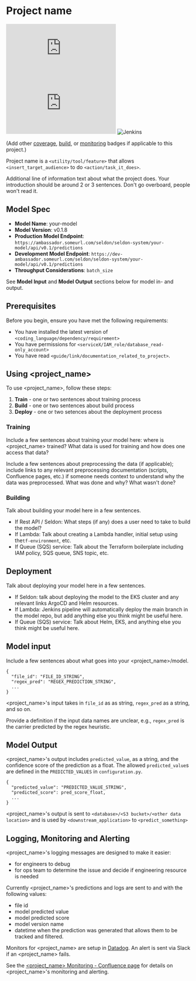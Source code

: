 # Project name

<!--- These are examples. See https://shields.io for others or to customize this set of shields. You might want to include dependencies, project status and licence info here --->
![GitHub repo size](https://img.shields.io/github/repo-size/scottydocs/README-template.md)
![GitHub contributors](https://img.shields.io/github/contributors/scottydocs/README-template.md)
![Jenkins](https://jenkins-badges.readthedocs.io/en/latest/_images/coverage_green.svg)

(Add other [coverage](https://shields.io/category/coverage), [build](https://shields.io/category/build), or [monitoring](https://shields.io/category/monitoring) badges if applicable to this project.)

Project name is a `<utility/tool/feature>` that allows `<insert_target_audience>` to do `<action/task_it_does>`.

Additional line of information text about what the project does. Your introduction should be around 2 or 3 sentences. Don't go overboard, people won't read it.

## Model Spec

* __Model Name__: your-model
* __Model Version__: v0.1.8
* __Production Model Endpoint__: `https://ambassador.someurl.com/seldon/seldon-system/your-model/api/v0.1/predictions`
* __Development Model Endpoint__: `https://dev-ambassador.someurl.com/seldon/seldon-system/your-model/api/v0.1/predictions`
* __Throughput Considerations__: `batch_size`

See **Model Input** and **Model Output** sections below for model in- and output.

## Prerequisites

Before you begin, ensure you have met the following requirements:
<!--- These are just example requirements. Add, duplicate or remove as required --->
* You have installed the latest version of `<coding_language/dependency/requirement>`
* You have permissions for `<serviceX/IAM_role/database_read-only_account>`
* You have read `<guide/link/documentation_related_to_project>`.

## Using <project_name>

To use <project_name>, follow these steps:
1. **Train** - one or two sentences about training process
2. **Build** - one or two sentences about build process
3. **Deploy** - one or two setences about the deployment process

### Training

Include a few sentences about training your model here: where is <project_name> trained? What data is used for training and how does one access that data? 

Include a few sentences about preprocessing the data (if applicable); include links to any relevant preprocessing documentation (scripts, Confluence pages, etc.) if someone needs context to understand why the data was preprocessed. What was done and why? What wasn't done?

### Building

Talk about building your model here in a few sentences.
 - If Rest API / Seldon: What steps (if any) does a user need to take to build the model?
 - If Lambda: Talk about creating a Lambda handler, initial setup using the`tf-environment`, etc.
 - If Queue (SQS) service: Talk about the Terraform boilerplate including IAM policy, SQS queue, SNS topic, etc.

## Deployment
Talk about deploying your model here in a few sentences.
 - If Seldon: talk about deploying the model to the EKS cluster and any relevant links ArgoCD and Helm resources.
 - If Lambda: Jenkins pipeline will automatically deploy the main branch in the model repo, but add anything else you think might be useful here.
 - If Queue (SQS) service: Talk about Helm, EKS, and anything else you think might be useful here.

## Model input

Include a few sentences about what goes into your <project_name>/model.

```
{
  "file_id": "FILE_ID_STRING",
  "regex_pred": "REGEX_PREDICTION_STRING",
  ...
}
```

<project_name>'s input takes in `file_id` as as string, `regex_pred` as a string, and so on.

Provide a definition if the input data names are unclear, e.g., `regex_pred` is the carrier predicted by the regex heuristic.

## Model Output

<project_name>'s output includes `predicted_value`, as a string, and the confidence score of the prediction as a float. The allowed `predicted_value`s are defined in the `PREDICTED_VALUES` in `configuration.py`.

```
{
  "predicted_value": "PREDICTED_VALUE_STRING",
  "predicted_score": pred_score_float,
  ...
}
````

<project_name>'s output is sent to `<database>/<S3 bucket>/<other data location>` and is used by `<downstream_application>` to `<predict_something>`

## Logging, Monitoring and Alerting

<project_name>'s logging messages are designed to make it easier:
- for engineers to debug
- for ops team to determine the issue and decide if engineering resource is needed

Currently <project_name>'s predictions and logs are sent to <database> and <monitoring tool> with the following values:
- file id
- model predicted value
- model predicted score
- model version name
- datetime when the prediction was generated 
that allows them to be tracked and filtered.

Monitors for <project_name> are setup in [Datadog](https://app.datadoghq.com/this_is_a_fake_link). An alert is sent via Slack if an <project_name> <action> fails.

See the [<project_name> Monitoring - Confluence page](https://link.to.confluence.page) for details on <project_name>'s monitoring and alerting.

